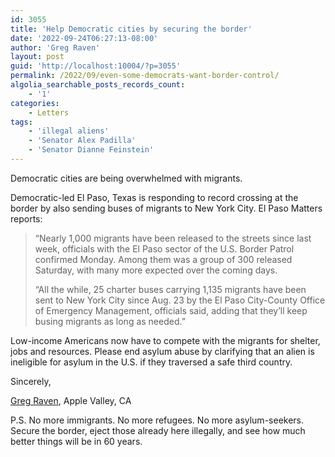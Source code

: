 ```yaml
---
id: 3055
title: 'Help Democratic cities by securing the border'
date: '2022-09-24T06:27:13-08:00'
author: 'Greg Raven'
layout: post
guid: 'http://localhost:10004/?p=3055'
permalink: /2022/09/even-some-democrats-want-border-control/
algolia_searchable_posts_records_count:
    - '1'
categories:
    - Letters
tags:
    - 'illegal aliens'
    - 'Senator Alex Padilla'
    - 'Senator Dianne Feinstein'
---
```


Democratic cities are being overwhelmed with migrants.

Democratic-led El Paso, Texas is responding to record crossing at the border by also sending buses of migrants to New York City. El Paso Matters reports:

> “Nearly 1,000 migrants have been released to the streets since last week, officials with the El Paso sector of the U.S. Border Patrol confirmed Monday. Among them was a group of 300 released Saturday, with many more expected over the coming days.
> 
> “All the while, 25 charter buses carrying 1,135 migrants have been sent to New York City since Aug. 23 by the El Paso City-County Office of Emergency Management, officials said, adding that they’ll keep busing migrants as long as needed.”

Low-income Americans now have to compete with the migrants for shelter, jobs and resources. Please end asylum abuse by clarifying that an alien is  
ineligible for asylum in the U.S. if they traversed a safe third country.

Sincerely,

[Greg Raven](https://www.gregraven.org/), Apple Valley, CA

P.S. No more immigrants. No more refugees. No more asylum-seekers. Secure the border, eject those already here illegally, and see how much better things will be in 60 years.